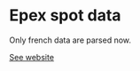 # Epex spot data

Only french data are parsed now.

[See website](https://ewoken.github.io/epex-spot-data/)
